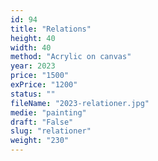 ```yaml
---
id: 94
title: "Relations"
height: 40
width: 40
method: "Acrylic on canvas"
year: 2023
price: "1500"
exPrice: "1200"
status: ""
fileName: "2023-relationer.jpg"
medie: "painting"
draft: "False"
slug: "relationer"
weight: "230"
---
```


